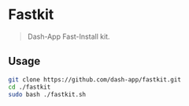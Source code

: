 # Fastkit

> Dash-App Fast-Install kit.

## Usage

```bash
git clone https://github.com/dash-app/fastkit.git
cd ./fastkit
sudo bash ./fastkit.sh
```
